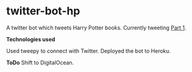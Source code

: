 # twitter-bot-hp

A twitter bot which tweets Harry Potter books. Currently tweeting [Part 1](https://en.wikipedia.org/wiki/Harry_Potter_and_the_Philosopher%27s_Stone).

**Technologies used**

Used tweepy to connect with Twitter. Deployed the bot to Heroku. 

**ToDo**
Shift to DigitalOcean.
